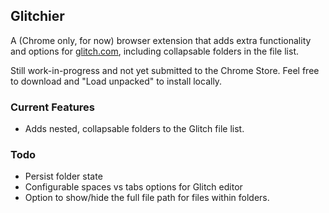 ## Glitchier

A (Chrome only, for now) browser extension that adds extra functionality and options for [glitch.com](https://glitch.com), including collapsable folders in the file list.

Still work-in-progress and not yet submitted to the Chrome Store. Feel free to download and "Load unpacked" to install locally.

### Current Features
* Adds nested, collapsable folders to the Glitch file list.

### Todo
* Persist folder state
* Configurable spaces vs tabs options for Glitch editor
* Option to show/hide the full file path for files within folders.
